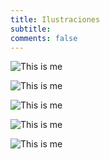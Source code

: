 ```yaml
---
title: Ilustraciones
subtitle: 
comments: false
---
```


![This is me][1]

[1]: /img/samurai.jpg
![This is me][2]

[2]: /img/luke.jpg
![This is me][3]

[3]: /img/camaronV2.jpg
![This is me][4]

[4]: /img/saiyan.jpg
![This is me][5]

[5]: /img/poster2.jpg
